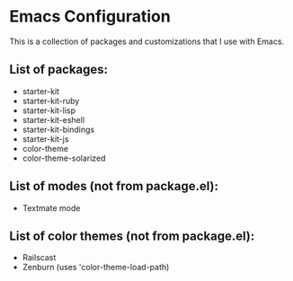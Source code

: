 Emacs Configuration
===================

This is a collection of packages and customizations that I use with Emacs.

List of packages:
-----------------
* starter-kit
* starter-kit-ruby
* starter-kit-lisp
* starter-kit-eshell
* starter-kit-bindings
* starter-kit-js
* color-theme 
* color-theme-solarized

List of modes (not from package.el):
-----------------------------------
* Textmate mode

List of color themes (not from package.el):
------------------------------------------
* Railscast
* Zenburn (uses 'color-theme-load-path)